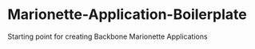 Marionette-Application-Boilerplate
==================================

Starting point for creating Backbone Marionette Applications
